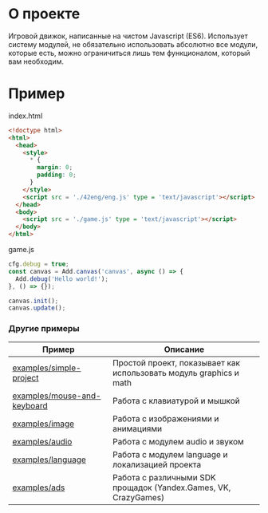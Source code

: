 # О проекте
Игровой движок, написанные на чистом Javascript (ES6). Использует систему модулей, не обязательно использовать абсолютно все модули, которые есть, можно ограничиться лишь тем функционалом, который вам необходим.

# Пример
index.html
```html
<!doctype html>
<html>
  <head>
    <style>
      * {
        margin: 0;
        padding: 0;
      }
    </style>
    <script src = './42eng/eng.js' type = 'text/javascript'></script>
  </head>
  <body>
    <script src = './game.js' type = 'text/javascript'></script>
  </body>
</html>
```

game.js
```js
cfg.debug = true;
const canvas = Add.canvas('canvas', async () => {
  Add.debug('Hello world!');
}, () => {});

canvas.init();
canvas.update();
```

### Другие примеры
| Пример | Описание |
| --- | --- |
| [examples/simple-project](./examples/simple-project) | Простой проект, показывает как использовать модуль graphics и math |
| [examples/mouse-and-keyboard](./examples/mouse-and-keyboard) | Работа с клавиатурой и мышкой |
| [examples/image](./examples/image) | Работа с изображениями и анимациями |
| [examples/audio](./examples/audio) | Работа с модулем audio и звуком |
| [examples/language](./examples/language) | Работа с модулем language и локализацией проекта |
| [examples/ads](./examples/ads) | Работа с различными SDK прощадок (Yandex.Games, VK, CrazyGames) |
